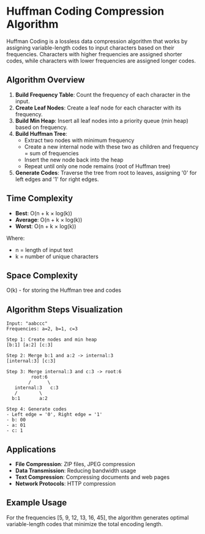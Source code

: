# Huffman Coding Compression Algorithm

Huffman Coding is a lossless data compression algorithm that works by assigning variable-length codes to input characters based on their frequencies. Characters with higher frequencies are assigned shorter codes, while characters with lower frequencies are assigned longer codes.

## Algorithm Overview

1. **Build Frequency Table**: Count the frequency of each character in the input.
2. **Create Leaf Nodes**: Create a leaf node for each character with its frequency.
3. **Build Min Heap**: Insert all leaf nodes into a priority queue (min heap) based on frequency.
4. **Build Huffman Tree**: 
   - Extract two nodes with minimum frequency
   - Create a new internal node with these two as children and frequency = sum of frequencies
   - Insert the new node back into the heap
   - Repeat until only one node remains (root of Huffman tree)
5. **Generate Codes**: Traverse the tree from root to leaves, assigning '0' for left edges and '1' for right edges.

## Time Complexity

- **Best**: O(n + k × log(k))
- **Average**: O(n + k × log(k))  
- **Worst**: O(n + k × log(k))

Where:
- n = length of input text
- k = number of unique characters

## Space Complexity

O(k) - for storing the Huffman tree and codes

## Algorithm Steps Visualization

```
Input: "aabccc"
Frequencies: a=2, b=1, c=3

Step 1: Create nodes and min heap
[b:1] [a:2] [c:3]

Step 2: Merge b:1 and a:2 -> internal:3
[internal:3] [c:3]

Step 3: Merge internal:3 and c:3 -> root:6
         root:6
        /      \
   internal:3   c:3
   /        \
  b:1       a:2

Step 4: Generate codes
- Left edge = '0', Right edge = '1'
- b: 00
- a: 01  
- c: 1
```

## Applications

- **File Compression**: ZIP files, JPEG compression
- **Data Transmission**: Reducing bandwidth usage
- **Text Compression**: Compressing documents and web pages
- **Network Protocols**: HTTP compression

## Example Usage

For the frequencies [5, 9, 12, 13, 16, 45], the algorithm generates optimal variable-length codes that minimize the total encoding length.

